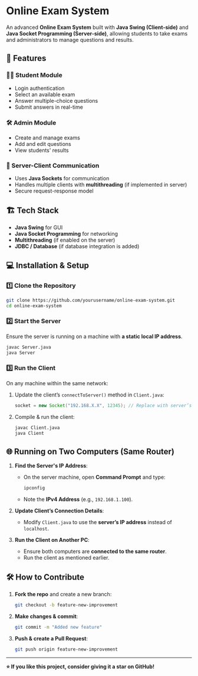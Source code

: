 # Online Exam System

An advanced **Online Exam System** built with **Java Swing (Client-side)** and **Java Socket Programming (Server-side)**, allowing students to take exams and administrators to manage questions and results.

## 🚀 Features

### 🧑‍🎓 Student Module
- Login authentication
- Select an available exam
- Answer multiple-choice questions
- Submit answers in real-time

### 🛠️ Admin Module
- Create and manage exams
- Add and edit questions
- View students' results

### 📡 Server-Client Communication
- Uses **Java Sockets** for communication
- Handles multiple clients with **multithreading** (if implemented in server)
- Secure request-response model

## 🏗️ Tech Stack
- **Java Swing** for GUI
- **Java Socket Programming** for networking
- **Multithreading** (if enabled on the server)
- **JDBC / Database** (if database integration is added)

## 💻 Installation & Setup

### 1️⃣ Clone the Repository
```sh
git clone https://github.com/yourusername/online-exam-system.git
cd online-exam-system
```

### 2️⃣ Start the Server
Ensure the server is running on a machine with **a static local IP address**.
```sh
javac Server.java
java Server
```

### 3️⃣ Run the Client
On any machine within the same network:
1. Update the client’s `connectToServer()` method in `Client.java`:
   ```java
   socket = new Socket("192.168.X.X", 12345); // Replace with server’s local IP
   ```
2. Compile & run the client:
   ```sh
   javac Client.java
   java Client
   ```

## 🌐 Running on Two Computers (Same Router)
1. **Find the Server's IP Address**:
   - On the server machine, open **Command Prompt** and type:
     ```sh
     ipconfig
     ```
   - Note the **IPv4 Address** (e.g., `192.168.1.100`).

2. **Update Client’s Connection Details**:
   - Modify `Client.java` to use the **server’s IP address** instead of `localhost`.

3. **Run the Client on Another PC**:
   - Ensure both computers are **connected to the same router**.
   - Run the client as mentioned earlier.

## 🛠️ How to Contribute
1. **Fork the repo** and create a new branch:
   ```sh
   git checkout -b feature-new-improvement
   ```
2. **Make changes & commit**:
   ```sh
   git commit -m "Added new feature"
   ```
3. **Push & create a Pull Request**:
   ```sh
   git push origin feature-new-improvement
   ```

---
**⭐ If you like this project, consider giving it a star on GitHub!**

